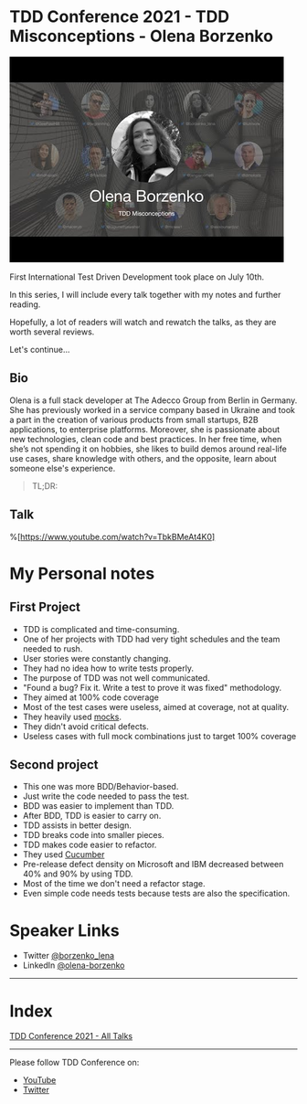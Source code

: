 # TDD Conference 2021 - TDD Misconceptions - Olena Borzenko

![TDD Conference 2021 - TDD Misconceptions - Olena Borzenko](olena.jpg)

First International Test Driven Development took place on July 10th. 

In this series, I will include every talk together with my notes and further reading.

Hopefully, a lot of readers will watch and rewatch the talks, as they are worth several reviews.

Let's continue...

## Bio 

Olena is a full stack developer at The Adecco Group from Berlin in Germany. She has previously worked in a service company based in Ukraine and took a part in the creation of various products from small startups, B2B applications, to enterprise platforms. Moreover, she is passionate about new technologies, clean code and best practices. In her free time, when she’s not spending it on hobbies, she likes to build demos around real-life use cases, share knowledge with others, and the opposite, learn about someone else's experience.
 
> TL;DR:  

## Talk

%[https://www.youtube.com/watch?v=TbkBMeAt4K0]

# My Personal notes

## First Project
- TDD is complicated and time-consuming.
- One of her projects with TDD had very tight schedules and the team needed to rush.
- User stories were constantly changing.
- They had no idea how to write tests properly.
- The purpose of TDD was not well communicated.
- "Found a bug? Fix it. Write a test to prove it was fixed" methodology.
- They aimed at 100% code coverage
- Most of the test cases were useless, aimed at coverage, not at quality.
- They heavily used [mocks](../../Code%20Smells/Code%20Smell%2030%20-%20Mocking%20Business/readme.md).
- They didn't avoid critical defects.
- Useless cases with full mock combinations just to target 100% coverage

## Second project 

- This one was more BDD/Behavior-based.
- Just write the code needed to pass the test.
- BDD was easier to implement than TDD.
- After BDD, TDD is easier to carry on.
- TDD assists in better design.
- TDD breaks code into smaller pieces.
- TDD makes code easier to refactor.
- They used [Cucumber](https://cucumber.io/) 
- Pre-release defect density on Microsoft and IBM decreased between 40% and 90% by using TDD.
- Most of the time we don't need a refactor stage.
- Even simple code needs tests because tests are also the specification.  ​

# Speaker Links

- Twitter [@borzenko_lena](https://twitter.com/borzenko_lena) 
- LinkedIn [@olena-borzenko](https://www.linkedin.com/in/olena-borzenko/)
​
* * *

# Index

[TDD Conference 2021 - All Talks](../../TDD%20Conference%202021/TDD%20Conference%202021%20-%20All%20Talks/readme.md)

* * *

Please follow TDD Conference on:

- [YouTube](https://www.youtube.com/channel/UCKn-DadPoyYssfAOMk1LSew)
- [Twitter](https://twitter.com/tddconf)
